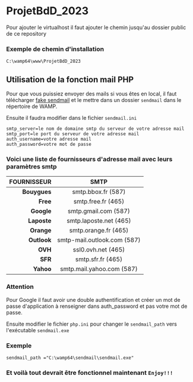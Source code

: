 # ProjetBdD_2023
 
Pour ajouter le virtualhost il faut ajouter le chemin jusqu'au dossier public de ce repository

### Exemple de chemin d'installation

    C:\wamp64\www\ProjetBdD_2023

## Utilisation de la fonction mail PHP

Pour que vous puissiez envoyer des mails si vous êtes en local, il faut télécharger [fake sendmail](https://github.com/sendmail-tls1-2/main/blob/master/Sendmail_v33_TLS1_2.zip) et le mettre dans un dossier `sendmail` dans le répertoire de WAMP.

Ensuite il faudra modifier dans le fichier `sendmail.ini`

    smtp_server=le nom de domaine smtp du serveur de votre adresse mail
    smtp_port=le port du serveur de votre adresse mail
    auth_username=votre adresse mail
    auth_password=votre mot de passe

### Voici une liste de fournisseurs d'adresse mail avec leurs paramètres smtp

|FOURNISSEUR|SMTP|
|--:|:--:|
|**Bouygues**|smtp.bbox.fr (587)|
|**Free**|smtp.free.fr (465)|
|**Google**|smtp.gmail.com (587)|
|**Laposte**|smtp.laposte.net (465)|
|**Orange**|smtp.orange.fr (465)|
|**Outlook**|smtp-mail.outlook.com (587)|
|**OVH**|ssl0.ovh.net (465)|
|**SFR**|smtp.sfr.fr (465)|
|**Yahoo**|smtp.mail.yahoo.com (587)|

### Attention

Pour Google il faut avoir une double authentification et créer un mot de passe d'application à renseigner dans auth_password et pas votre mot de passe.

Ensuite modifier le fichier `php.ini` pour changer le `sendmail_path` vers l'exécutable `sendmail.exe`

### Exemple

    sendmail_path ="C:\wamp64\sendmail\sendmail.exe"

### Et voilà tout devrait être fonctionnel maintenant `Enjoy!!!`   